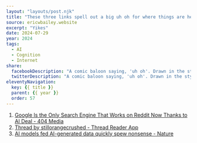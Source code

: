 ```yaml
---
layout: "layouts/post.njk"
title: "These three links spell out a big uh oh for where things are headed when placed in context with each other"
source: ericwbailey.website
excerpt: "Yikes"
date: 2024-07-29
year: 2024
tags:
  - AI
  - Cognition
  - Internet
share:
  facebookDescription: "A comic baloon saying, 'uh oh'. Drawn in the style of webcomic name by Alex Norris."
  twitterDescription: "A comic baloon saying, 'uh oh'. Drawn in the style of webcomic name by Alex Norris."
eleventyNavigation:
  key: {{ title }}
  parent: {{ year }}
  order: 57
---
```


1. [Google Is the Only Search Engine That Works on Reddit Now Thanks to AI Deal - 404 Media](https://www.404media.co/google-is-the-only-search-engine-that-works-on-reddit-now-thanks-to-ai-deal/)
2. [Thread by stillorangecrushed - Thread Reader App](https://threadreaderapp.com/thread/1809325125159825649.html)
3. [AI models fed AI-generated data quickly spew nonsense - Nature](https://www.nature.com/articles/d41586-024-02420-7)
